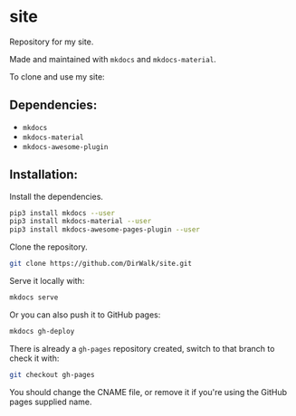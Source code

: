 # site
Repository for my site.

Made and maintained with `mkdocs` and `mkdocs-material`.

To clone and use my site:

## Dependencies:

* `mkdocs`
* `mkdocs-material`
* `mkdocs-awesome-plugin`

## Installation:

Install the dependencies.

```sh
pip3 install mkdocs --user
pip3 install mkdocs-material --user
pip3 install mkdocs-awesome-pages-plugin --user
```

Clone the repository.

```sh
git clone https://github.com/DirWalk/site.git
```

Serve it locally with:

```sh
mkdocs serve
```

Or you can also push it to GitHub pages:

```sh
mkdocs gh-deploy
```

There is already a `gh-pages` repository created, switch to that branch to check it with:

```sh
git checkout gh-pages
```

You should change the CNAME file, or remove it if you're using the GitHub pages supplied name.